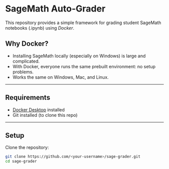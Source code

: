 # SageMath Auto-Grader

This repository provides a simple framework for grading student SageMath notebooks (.ipynb) using *Docker*.

## Why Docker?
- Installing SageMath locally (especially on Windows) is large and complicated.  
- With Docker, everyone runs the same prebuilt environment: no setup problems.  
- Works the same on Windows, Mac, and Linux.

---

## Requirements
- [Docker Desktop](https://www.docker.com/products/docker-desktop/) installed  
- Git installed (to clone this repo)

---

## Setup
Clone the repository:
```bash
git clone https://github.com/<your-username>/sage-grader.git
cd sage-grader
